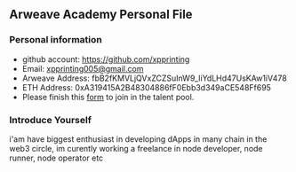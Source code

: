 ## Arweave Academy Personal File

### Personal information

- github account: https://github.com/xpprinting
- Email: xpprinting005@gmail.com
- Arweave Address: fbB2fKMVLjQVxZCZSuInW9_IiYdLHd47UsKAw1iV478
- ETH Address: 0xA319415A2B48304886fF0Ebb3d349aCE548Ff695
- Please finish this [form](https://docs.google.com/forms/d/e/1FAIpQLSfWA5fIIcBgmRppm3jNz5vmf9Mai_QMVil-2pO4r7YKn_Zhtw/viewform?usp=sf_link) to join in the talent pool.

### Introduce Yourself
 i'am have biggest enthusiast in developing dApps in many chain in the web3 circle, im curently working a freelance in node developer, node runner, node operator etc
